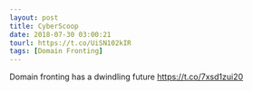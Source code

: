 ```yaml
---
layout: post
title: CyberScoop
date: 2018-07-30 03:00:21
tourl: https://t.co/UiSN102kIR
tags: [Domain Fronting]
---
```

Domain fronting has a dwindling future https://t.co/7xsd1zui20